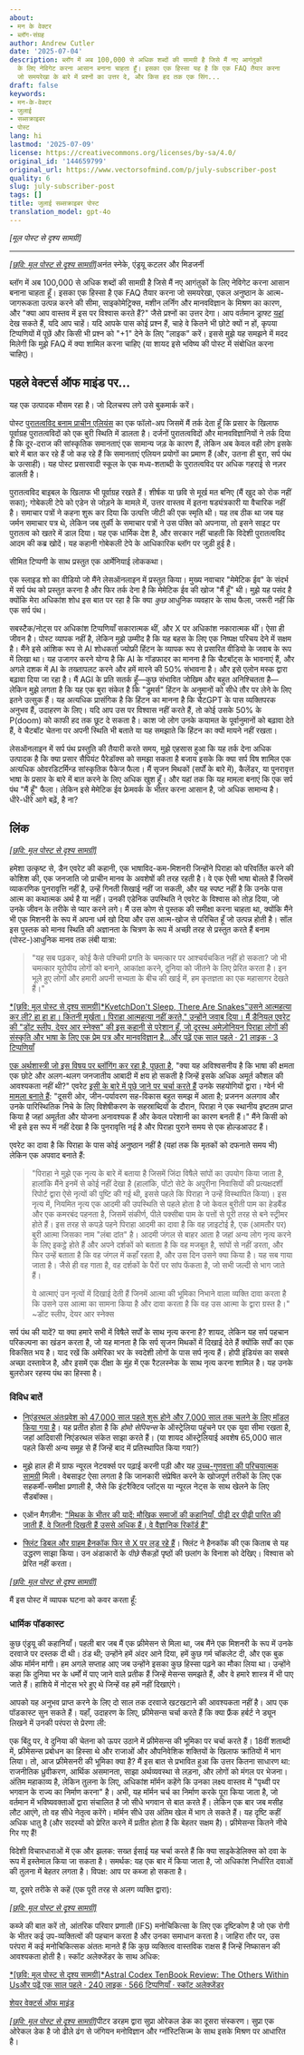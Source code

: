 ```yaml
---
about:
- मन के वेक्टर
- ब्लॉग-संग्रह
author: Andrew Cutler
date: '2025-07-04'
description: ब्लॉग में अब 100,000 से अधिक शब्दों की सामग्री है जिसे मैं नए आगंतुकों
  के लिए नेविगेट करना आसान बनाना चाहता हूँ। इसका एक हिस्सा यह है कि एक FAQ तैयार करना
  जो समयरेखा के बारे में प्रश्नों का उत्तर दे, और किस हद तक एक सिंग...
draft: false
keywords:
- मन-के-वेक्टर
- जुलाई
- सब्सक्राइबर
- पोस्ट
lang: hi
lastmod: '2025-07-09'
license: https://creativecommons.org/licenses/by-sa/4.0/
original_id: '144659799'
original_url: https://www.vectorsofmind.com/p/july-subscriber-post
quality: 6
slug: july-subscriber-post
tags: []
title: जुलाई सब्सक्राइबर पोस्ट
translation_model: gpt-4o
---
```


*[मूल पोस्ट से दृश्य सामग्री]*

---

[*[छवि: मूल पोस्ट से दृश्य सामग्री]*](https://substackcdn.com/image/fetch/$s_!lgbV!,f_auto,q_auto:good,fl_progressive:steep/https%3A%2F%2Fsubstack-post-media.s3.amazonaws.com%2Fpublic%2Fimages%2Ffcca6584-c05c-4916-8c09-35240a753556_2912x1632.heic)अनंत स्नेके, एंड्रयू कटलर और मिडजर्नी

ब्लॉग में अब 100,000 से अधिक शब्दों की सामग्री है जिसे मैं नए आगंतुकों के लिए नेविगेट करना आसान बनाना चाहता हूँ। इसका एक हिस्सा है एक FAQ तैयार करना जो समयरेखा, एकल अनुष्ठान के आत्म-जागरूकता उत्पन्न करने की सीमा, साइकोमेट्रिक्स, मशीन लर्निंग और मानवविज्ञान के मिश्रण का कारण, और "क्या आप वास्तव में इस पर विश्वास करते हैं?" जैसे प्रश्नों का उत्तर देगा। आप वर्तमान ड्राफ्ट [यहां](https://www.vectorsofmind.com/p/faq) देख सकते हैं, यदि आप चाहें। यदि आपके पास कोई प्रश्न हैं, चाहे वे कितने भी छोटे क्यों न हों, कृपया टिप्पणियों में पूछें और किसी भी प्रश्न को "+1" देने के लिए "लाइक" करें। इससे मुझे यह समझने में मदद मिलेगी कि मुझे FAQ में क्या शामिल करना चाहिए (या शायद इसे भविष्य की पोस्ट में संबोधित करना चाहिए)।

## पहले वेक्टर्स ऑफ माइंड पर…


यह एक उत्पादक मौसम रहा है। जो दिलचस्प लगे उसे बुकमार्क करें।

पोस्ट [पुरातत्वविद बनाम प्राचीन एलियंस](https://www.vectorsofmind.com/p/archeologists-vs-ancient-aliens) का एक फॉलो-अप जिसमें मैं तर्क देता हूँ कि प्रसार के खिलाफ पूर्वाग्रह पुरातत्वविदों को एक बुरी स्थिति में डालता है। दर्जनों पुरातत्वविदों और मानवविज्ञानियों ने तर्क दिया है कि दूर-दराज की सांस्कृतिक समानताएं एक सामान्य जड़ के कारण हैं, लेकिन अब केवल वही लोग इसके बारे में बात कर रहे हैं जो कह रहे हैं कि समानताएं एलियन प्रयोगों का प्रमाण हैं (और, उतना ही बुरा, सर्प पंथ के उत्साही)। यह पोस्ट प्रसारवादी स्कूल के एक मध्य-शताब्दी के पुरातत्वविद पर अधिक गहराई से नज़र डालती है।

पुरातत्वविद बाइबल के खिलाफ भी पूर्वाग्रह रखते हैं। शीर्षक या छवि से मूर्ख मत बनिए (मैं खुद को रोक नहीं सका); गोबेकली टेपे को एडेन से जोड़ने के मामले में, उत्तर वास्तव में इतना षड्यंत्रकारी या वैचारिक नहीं है। समाचार पत्रों ने कहना शुरू कर दिया कि उत्पत्ति जीटी की एक स्मृति थी। यह तब ठीक था जब यह जर्मन समाचार पत्र थे, लेकिन जब तुर्की के समाचार पत्रों ने उस पंक्ति को अपनाया, तो इसने साइट पर पुरातत्व को खतरे में डाल दिया। यह एक धार्मिक देश है, और सरकार नहीं चाहती कि विदेशी पुरातत्वविद आदम की कब्र खोदें। यह कहानी गोबेकली टेपे के आधिकारिक ब्लॉग पर जुड़ी हुई है।

सीमित टिप्पणी के साथ प्रस्तुत एक आर्मेनियाई लोककथा।

एक स्लाइड शो का वीडियो जो मैंने लेसऑनलाइन में प्रस्तुत किया। मुख्य नवाचार "मेमेटिक ईव" के संदर्भ में सर्प पंथ को प्रस्तुत करना है और फिर तर्क देना है कि मेमेटिक ईव की खोज "मैं हूँ" थी। मुझे यह पसंद है क्योंकि मेरा अधिकांश शोध इस बात पर रहा है कि क्या _कुछ_ आधुनिक व्यवहार के साथ फैला, जरूरी नहीं कि एक सर्प पंथ।

सबस्टैक/नोट्स पर अधिकांश टिप्पणियाँ सकारात्मक थीं, और X पर अधिकांश नकारात्मक थीं। ऐसा ही जीवन है। पोस्ट व्यापक नहीं है, लेकिन मुझे उम्मीद है कि यह बहस के लिए एक निष्पक्ष परिचय देने में सक्षम है। मैंने इसे आंशिक रूप से AI शोधकर्ता ज्योफ्री हिंटन के व्यापक रूप से प्रसारित वीडियो के जवाब के रूप में लिखा था। यह उजागर करने योग्य है कि AI के गॉडफादर का मानना है कि चैटबॉट्स के भावनाएं हैं, और अगले दशक में AI के तख्तापलट करने और हमें मारने की 50% संभावना है। और इसे एलोन मस्क द्वारा बढ़ावा दिया जा रहा है। मैं AGI के प्रति सतर्क हूँ—कुछ संभावित जोखिम और बहुत अनिश्चितता है—लेकिन मुझे लगता है कि यह एक बुरा संकेत है कि "डूमर्स" हिंटन के अनुमानों को सीधे तौर पर लेने के लिए इतने उत्सुक हैं। यह अत्यधिक प्रासंगिक है कि हिंटन का मानना है कि चैटGPT के पास व्यक्तिपरक अनुभव हैं, उदाहरण के लिए। यदि आप उस पर विश्वास नहीं करते हैं, तो कोई उसके 50% के P(doom) को काफी हद तक छूट दे सकता है। काश जो लोग उनके कयामत के पूर्वानुमानों को बढ़ावा देते हैं, वे चैटबॉट चेतना पर अपनी स्थिति भी बताते या यह समझाते कि हिंटन का क्यों मायने नहीं रखता।

लेसऑनलाइन में सर्प पंथ प्रस्तुति की तैयारी करते समय, मुझे एहसास हुआ कि यह तर्क देना अधिक उत्पादक है कि क्या प्रसार सैपियंट पैरेडॉक्स को समझा सकता है बजाय इसके कि क्या सर्प विष शामिल एक अत्यधिक ओवरडिटर्मिन्ड सांस्कृतिक पैकेज फैला। मैं सृजन मिथकों (सर्पों के बारे में), कैलेंडर, या पुनरावृत्त भाषा के प्रसार के बारे में बात करने के लिए अधिक खुश हूँ। और यहां तक कि यह मामला बनाएं कि एक सर्प पंथ "मैं हूँ" फैला। लेकिन इसे मेमेटिक ईव फ्रेमवर्क के भीतर करना आसान है, जो अधिक सामान्य है। धीरे-धीरे आगे बढ़ें, है ना?

## लिंक


[*[छवि: मूल पोस्ट से दृश्य सामग्री]*](https://substackcdn.com/image/fetch/$s_!95Qh!,f_auto,q_auto:good,fl_progressive:steep/https%3A%2F%2Fsubstack-post-media.s3.amazonaws.com%2Fpublic%2Fimages%2F95174c6a-d1fa-43d9-9f5d-dd0b08a38e1d_1344x896.png)

हमेशा उत्कृष्ट से, डैन एवरेट की कहानी, एक भाषाविद-कम-मिशनरी जिन्होंने पिराहा को परिवर्तित करने की कोशिश की, एक जनजाति जो प्राचीन मानव के अवशेषों की तरह रहती है। वे एक ऐसी भाषा बोलते हैं जिसमें व्याकरणिक पुनरावृत्ति नहीं है, उन्हें गिनती सिखाई नहीं जा सकती, और यह स्पष्ट नहीं है कि उनके पास आत्म का कथात्मक अर्थ है या नहीं। उनकी एडेनिक उपस्थिति ने एवरेट के विश्वास को तोड़ दिया, जो उनके जीवन के तरीके से प्यार करने लगे। मैं उस कोण से पुस्तक की समीक्षा करना चाहता था, क्योंकि मैंने भी एक मिशनरी के रूप में अपना धर्म खो दिया और उस आत्म-खोज से परिचित हूँ जो उत्पन्न होती है। सॉल इस पुस्तक को मानव स्थिति की अज्ञानता के चित्रण के रूप में अच्छी तरह से प्रस्तुत करते हैं बनाम (पोस्ट-)आधुनिक मानव तक लंबी यात्रा:

> "यह सब पढ़कर, कोई कैसे पश्चिमी प्रगति के चमत्कार पर आश्चर्यचकित नहीं हो सकता? जो भी चमत्कार यूरोपीय लोगों को बनाने, आकांक्षा करने, दुनिया को जीतने के लिए प्रेरित करता है। इन भूले हुए लोगों और हमारी अपनी सभ्यता के बीच की खाई में, हम कृतज्ञता का एक महासागर देखते हैं।"

[*[छवि: मूल पोस्ट से दृश्य सामग्री]*KvetchDon't Sleep, There Are Snakes"उसने आत्महत्या कर ली? हा हा हा। कितनी मूर्खता। पिराहा आत्महत्या नहीं करते," उन्होंने जवाब दिया। मैं डैनियल एवरेट की "डोंट स्लीप, देयर आर स्नेक्स" की इस कहानी से परेशान हूँ, जो दूरस्थ अमेज़ोनियन पिराहा लोगों की संस्कृति और भाषा के लिए एक प्रेम पत्र और मानवविज्ञान है…और पढ़ें एक साल पहले · 21 लाइक · 3 टिप्पणियाँ](https://www.kvetch.au/p/dont-sleep-there-are-snakes)

[एक अर्थशास्त्री जो इस विषय पर ब्लॉगिंग कर रहा है, पूछता है](https://cameronharwick.com/writing/wittgenstein-needs-chomsky/), "क्या यह अविश्वसनीय है कि भाषा की क्षमता एक छोटे और अलग-थलग जनजातीय आबादी में क्षय हो सकती है जिन्हें इसके अधिक अमूर्त कौशल की आवश्यकता नहीं थी?" एवरेट [इसी के बारे में पूछे जाने पर चर्चा करते हैं](http://itre.cis.upenn.edu/~myl/languagelog/archives/001387.html) उनके सहयोगियों द्वारा। ग्वेर्न भी [मामला बनाते हैं](https://gwern.net/review/book#dont-sleep-there-are-snakes-everett-2008): "दूसरी ओर, जीन-पर्यावरण सह-विकास बहुत समझ में आता है; प्रजनन अलगाव और उनके पारिस्थितिक निचे के लिए विशेषीकरण के सहस्राब्दियों के दौरान, पिराहा ने एक स्थानीय इष्टतम प्राप्त किया है जहां अमूर्तता और योजना अनावश्यक हैं और केवल परेशानी का कारण बनती हैं।" मैंने किसी को भी इसे इस रूप में नहीं देखा है कि पुनरावृत्ति नई है और पिराहा पुराने समय से एक होल्डआउट हैं।

एवरेट का दावा है कि पिराहा के पास कोई अनुष्ठान नहीं है (यहां तक कि मृतकों को दफनाते समय भी) लेकिन एक अपवाद बनाते हैं:

> "पिराहा ने मुझे एक नृत्य के बारे में बताया है जिसमें जिंदा विषैले सांपों का उपयोग किया जाता है, हालांकि मैंने इनमें से कोई नहीं देखा है (हालांकि, पोंटो सेटे के अपुरीना निवासियों की प्रत्यक्षदर्शी रिपोर्ट द्वारा ऐसे नृत्यों की पुष्टि की गई थी, इससे पहले कि पिराहा ने उन्हें विस्थापित किया)। इस नृत्य में, नियमित नृत्य एक आदमी की उपस्थिति से पहले होता है जो केवल बुरीती पाम का हेडबैंड और एक कमरबंद पहनता है, जिसमें संकीर्ण, पीले पक्सीबा पाम के पत्तों से पूरी तरह से बने स्ट्रीमर होते हैं। इस तरह से कपड़े पहने पिराहा आदमी का दावा है कि वह ज़ाइटोई है, एक (आमतौर पर) बुरी आत्मा जिसका नाम "लंबा दांत" है। आदमी जंगल से बाहर आता है जहां अन्य लोग नृत्य करने के लिए इकट्ठे होते हैं और अपने दर्शकों को बताता है कि वह मजबूत है, सांपों से नहीं डरता, और फिर उन्हें बताता है कि वह जंगल में कहाँ रहता है, और उस दिन उसने क्या किया है। यह सब गाया जाता है। जैसे ही वह गाता है, वह दर्शकों के पैरों पर सांप फेंकता है, जो सभी जल्दी से भाग जाते हैं।
> 
> ये आत्माएं उन नृत्यों में दिखाई देती हैं जिनमें आत्मा की भूमिका निभाने वाला व्यक्ति दावा करता है कि उसने उस आत्मा का सामना किया है और दावा करता है कि वह उस आत्मा के द्वारा ग्रस्त है।" ~डोंट स्लीप, देयर आर स्नेक्स

सर्प पंथ की यादें? या क्या हमारे सभी में विषैले सर्पों के साथ नृत्य करना है? शायद, लेकिन यह सर्प पहचान परिकल्पना का खंडन करता है, जो यह मानता है कि सर्प सृजन मिथकों में दिखाई देते हैं क्योंकि सर्पों का एक विकसित भय है। याद रखें कि अमेरिका भर के स्वदेशी लोगों के पास सर्प नृत्य हैं। होपी इंडियंस का सबसे अच्छा दस्तावेज है, और इसमें एक दीक्षा के मुंह में एक रैटलस्नेक के साथ नृत्य करना शामिल है। यह उनके बुलरोअर रहस्य पंथ का हिस्सा है।

### विविध बातें


 * [निएंडरथल अंतःप्रवेश को 47,000 साल पहले शुरू होने और 7,000 साल तक चलने के लिए मॉडल किया गया है](https://twitter.com/ChrisStringer65/status/1790442084647727427)। यह प्रतीत होता है कि _होमो सेपियन्स_ के ऑस्ट्रेलिया पहुंचने पर एक युवा सीमा रखता है, जहां आदिवासी निएंडरथल संकेत साझा करते हैं। (या शायद ऑस्ट्रेलियाई अवशेष 65,000 साल पहले किसी अन्य समूह से हैं जिन्हें बाद में प्रतिस्थापित किया गया?)

 * मुझे हाल ही में ग्राफ न्यूरल नेटवर्क्स पर पढ़ाई करनी पड़ी और यह [उच्च-गुणवत्ता की परिचयात्मक सामग्री](https://distill.pub/2021/gnn-intro/) मिली। वेबसाइट ऐसा लगता है कि जानकारी संप्रेषित करने के खोजपूर्ण तरीकों के लिए एक सहकर्मी-समीक्षा प्रणाली है, जैसे कि इंटरैक्टिव प्लॉट्स या न्यूरल नेट्स के साथ खेलने के लिए सैंडबॉक्स।

 * एऑन मैगज़ीन: ["मिथक के भीतर की यादें: मौखिक समाजों की कहानियाँ, पीढ़ी दर पीढ़ी पारित की जाती हैं, वे जितनी दिखती हैं उससे अधिक हैं। वे वैज्ञानिक रिकॉर्ड हैं"](https://aeon.co/essays/the-stories-of-oral-societies-arent-myths-theyre-records)

 * [फ्लिंट डिबल और ग्राहम हैनकॉक फिर से X पर लड़ रहे हैं](https://twitter.com/FlintDibble/status/1803838516729708974)। फ्लिंट ने हैनकॉक की एक किताब से यह उद्धरण साझा किया। उन अंडाकारों के _पीछे_ सैकड़ों पृष्ठों की छलांग के विनाश को देखिए। विश्वास को प्रेरित नहीं करता।

[*[छवि: मूल पोस्ट से दृश्य सामग्री]*](https://substackcdn.com/image/fetch/$s_!6W-y!,f_auto,q_auto:good,fl_progressive:steep/https%3A%2F%2Fsubstack-post-media.s3.amazonaws.com%2Fpublic%2Fimages%2F2e5a8415-b4f3-4a31-a2dd-dad1d71b0507_1173x640.png)

मैं इस पोस्ट में व्यापक घटना को कवर करता हूँ:

### धार्मिक पॉडकास्ट


कुछ एंड्रयू की कहानियाँ। पहली बार जब मैं एक फ्रीमेसन से मिला था, जब मैंने एक मिशनरी के रूप में उनके दरवाजे पर दस्तक दी थी। ठंड थी; उन्होंने हमें अंदर आने दिया, हमें कुछ गर्म चॉकलेट दी, और एक बुक ऑफ मॉर्मन मांगी। हम अगले सप्ताह आए जब उन्होंने इसका कुछ हिस्सा पढ़ने का मौका लिया था। उन्होंने कहा कि दुनिया भर के धर्मों में पाए जाने वाले प्रतीक हैं जिन्हें मेसन्स समझते हैं, और वे हमारे शास्त्र में भी पाए जाते हैं। हाशिये में नोट्स भरे हुए थे जिन्हें वह हमें नहीं दिखाएंगे।

आपको यह अनुभव प्राप्त करने के लिए दो साल तक दरवाजे खटखटाने की आवश्यकता नहीं है। आप एक पॉडकास्ट सुन सकते हैं। यहाँ, उदाहरण के लिए, फ्रीमेसन्स चर्चा करते हैं कि क्या फ्रैंक हर्बर्ट ने ड्यून लिखने में उनकी परंपरा से प्रेरणा ली:

एक बिंदु पर, वे दुनिया की चेतना को ऊपर उठाने में फ्रीमेसन्स की भूमिका पर चर्चा करते हैं। 18वीं शताब्दी में, फ्रीमेसन्स प्रबोधन का हिस्सा थे और राजाओं और औपनिवेशिक शक्तियों के खिलाफ क्रांतियों में भाग लिया। तो, आज फ्रीमेसनरी की भूमिका क्या है? मैं इस बात से प्रभावित हुआ कि उत्तर कितना साधारण था: राजनीतिक ध्रुवीकरण, आर्थिक असमानता, साझा अर्थव्यवस्था से लड़ना, और लोगों को मंगल पर भेजना। अंतिम महाकाव्य है, लेकिन तुलना के लिए, अधिकांश मॉर्मन कहेंगे कि उनका लक्ष्य वास्तव में "पृथ्वी पर भगवान के राज्य का निर्माण करना" है। अभी, यह मॉर्मन चर्च का निर्माण करके पूरा किया जाता है, जो वर्तमान में भविष्यवक्ताओं द्वारा संचालित है जो सीधे भगवान से बात करते हैं। लेकिन एक बार जब मसीह लौट आएंगे, तो वह सीधे नेतृत्व करेंगे। मॉर्मन सीधे उस अंतिम खेल में भाग ले सकते हैं। यह दृष्टि कहीं अधिक धातु है (और सदस्यों को प्रेरित करने में प्रतीत होता है कि बेहतर सक्षम है)। फ्रीमेसन्स कितने नीचे गिर गए हैं!

विदेशी विचारधाराओं में एक और झलक: सख्त ईसाई यह चर्चा करते हैं कि क्या साइकेडेलिक्स को दवा के रूप में इस्तेमाल किया जा सकता है। समर्थक: यह एक बार में किया जाता है, जो अधिकांश निर्धारित दवाओं की तुलना में बेहतर लगता है। विपक्ष: आप पर कब्जा हो सकता है।

या, दूसरे तरीके से कहें (एक पूरी तरह से अलग व्यक्ति द्वारा):

[*[छवि: मूल पोस्ट से दृश्य सामग्री]*](https://substackcdn.com/image/fetch/$s_!R_or!,f_auto,q_auto:good,fl_progressive:steep/https%3A%2F%2Fsubstack-post-media.s3.amazonaws.com%2Fpublic%2Fimages%2Fd8a85fdd-8ae4-4f92-8d99-7f69e17c2b1f_1170x1463.jpeg)

कब्जे की बात करें तो, आंतरिक परिवार प्रणाली (IFS) मनोचिकित्सा के लिए एक दृष्टिकोण है जो एक रोगी के भीतर कई उप-व्यक्तित्वों की पहचान करता है और उनका समाधान करता है। जाहिरा तौर पर, उस परंपरा में कई मनोचिकित्सक अंततः मानते हैं कि कुछ व्यक्तित्व वास्तविक राक्षस हैं जिन्हें निष्कासन की आवश्यकता होती है। स्कॉट अलेक्जेंडर के साथ अधिक:

[*[छवि: मूल पोस्ट से दृश्य सामग्री]*Astral Codex TenBook Review: The Others Within Usऔर पढ़ें एक साल पहले · 240 लाइक · 566 टिप्पणियाँ · स्कॉट अलेक्जेंडर](https://www.astralcodexten.com/p/book-review-the-others-within-us)

[शेयर वेक्टर्स ऑफ माइंड](https://www.vectorsofmind.com/?action=share)

[*[छवि: मूल पोस्ट से दृश्य सामग्री]*](https://substackcdn.com/image/fetch/$s_!x4er!,f_auto,q_auto:good,fl_progressive:steep/https%3A%2F%2Fsubstack-post-media.s3.amazonaws.com%2Fpublic%2Fimages%2F65e8b003-7f5c-4db2-aa8c-465d62ef9665_554x960.heic)पीटर डरहम द्वारा सुप्रा ओरेकल डेक का दूसरा संस्करण। सुप्रा एक ओरेकल डेक है जो ढीले ढंग से जंगियन मनोविज्ञान और ग्नॉस्टिसिज्म के साथ इसके मिश्रण पर आधारित है।